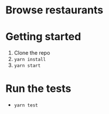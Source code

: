 # Browse restaurants

# Getting started

1. Clone the repo
2. `yarn install`
3. `yarn start`

# Run the tests

- `yarn test`
